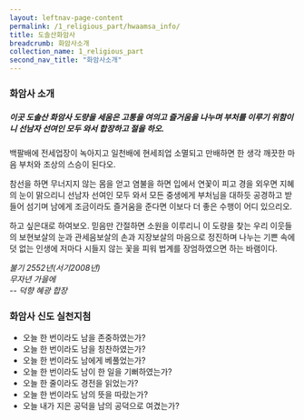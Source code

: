 ```yaml
---
layout: leftnav-page-content
permalink: /1_religious_part/hwaamsa_info/
title: 도솔산화암사
breadcrumb: 화암사소개
collection_name: 1_religious_part
second_nav_title: "화암사소개"
---
```



### **화암사 소개**
##### **이곳 도솔산 화암사 도량을 세움은 고통을 여의고 즐거움을 나누며 부처를 이루기 위함이니 선남자 선여인 모두 와서 합장하고 절을 하오.**

백팔배에 전세업장이 녹아지고 일천배에 현세죄업 소멸되고 만배하면 한 생각 깨끗한 마음 부처와 조상의 스승이 된다오. 

참선을 하면 무너지지 않는 몸을 얻고 염불을 하면 입에서 연꽃이 피고 경을 외우면 지혜의 눈이 맑으리니 선남자 선여인 모두 와서 모든 중생에게 부처님을 대하듯 공경하고 받들어 섬기며 남에게 조금이라도 즐거움을 준다면 이보다 더 좋은 수행이 어디 있으리오.

하고 싶은대로 하여보오. 믿음만 간절하면 소원을 이루리니 이 도량을 찾는 우리 이웃들의 보현보살의 눈과 관세음보살의 손과 지장보살의 마음으로 정진하며 나누는 기쁜 속에 덧 없는 인생에 저마다 시들지 않는 꽃을 피워 법계를 장엄하였으면 하는 바램이다.


*불기 2552년(서기2008년) <br> 무자년 가을에 <br> -- 덕향 혜광 합장*

### **화암사 신도 실천지첨**
- 오늘 한 번이라도 남을 존중하였는가?
- 오늘 한 번이라도 남을 칭찬하였는가?
- 오늘 한 번이라도 남에게 베풀었는가?
- 오늘 한 번이라도 남이 한 일을 기뻐하였는가?
- 오늘 한 줄이라도 경전을 읽었는가?
- 오늘 한 번이라도 남의 뜻을 따랐는가?
- 오늘 내가 지은 공덕을 남의 공덕으로 여겼는가?

